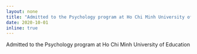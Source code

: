 ```yaml
---
layout: none
title: "Admitted to the Psychology program at Ho Chi Minh University of Education"
date: 2020-10-01
inline: true
---
```

Admitted to the Psychology program at Ho Chi Minh University of Education
